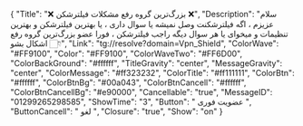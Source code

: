 {
"Title": "❌   بزرگ‌ترین گروه رفع مشکلات فیلترشکن   ❌",
"Description": "سلام عزیزم ، اگه فیلترشکنت وصل نمیشه یا سوال داری ، یا بهترین فیلترشکن و بهترین تنظیمات و میخوای یا هر سوال دیگه راجب فیلترشکن ، فورا عضو بزرگ‌ترین گروه رفع اشکال بشو 👇🏻",
"Link": "tg://resolve?domain=Vpn_Shield",
"ColorWave": "#FF9100",
"Color": "#FF9100",
"ColorWaveTwo": "#FF6D00",
"ColorBackGround": "#ffffff",
"TitleGravity": "center",
"MessageGravity": "center",
"ColorMessage": "#ff323232",
"ColorTitle": "#ff111111",
"ColorBtn": "#ffffff",
"ColorBtnBg": "#00a043",
"ColorBtnCancell": "#ffffff",
"ColorBtnCancellBg": "#e90000",
"Cancellable": "true",
"MessageID": "01299265298585",
"ShowTime": "3",
"Button": " عضویت فوری ",
"ButtonCancell": " لغو ",
"Closure": "true",
"Show": "on"
}
